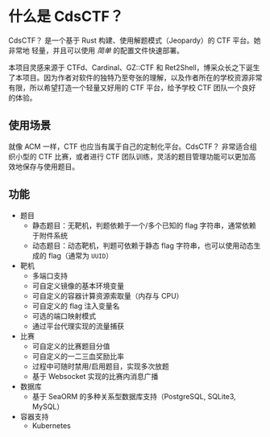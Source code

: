 # 什么是 CdsCTF？

CdsCTF？ 是一个基于 Rust 构建、使用解题模式（Jeopardy）的 CTF 平台。她非常地 轻量，并且可以使用 _简单_ 的配置文件快速部署。

本项目灵感来源于 CTFd、Cardinal、GZ::CTF 和 Ret2Shell，博采众长之下诞生了本项目。因为作者对软件的独特乃至夸张的理解，以及作者所在的学校资源非常有限，所以希望打造一个轻量又好用的 CTF 平台，给予学校 CTF 团队一个良好的体验。

## 使用场景

就像 ACM 一样，CTF 也应当有属于自己的定制化平台。CdsCTF？ 非常适合组织小型的 CTF 比赛，或者进行 CTF 团队训练，灵活的题目管理功能可以更加高效地保存与使用题目。

## 功能

- 题目
    - 静态题目：无靶机，判题依赖于一个/多个已知的 flag 字符串，通常依赖于附件系统
    - 动态题目：动态靶机，判题可依赖于静态 flag 字符串，也可以使用动态生成的 flag（通常为 `UUID`）
- 靶机
    - 多端口支持
    - 可自定义镜像的基本环境变量
    - 可自定义的容器计算资源索取量（内存与 CPU）
    - 可自定义的 flag 注入变量名
    - 可选的端口映射模式
    - 通过平台代理实现的流量捕获
- 比赛
    - 可自定义的比赛题目分值
    - 可自定义的一二三血奖励比率
    - 过程中可随时禁用/启用题目，实现多次放题
    - 基于 Websocket 实现的比赛内消息广播
- 数据库
    - 基于 SeaORM 的多种关系型数据库支持（PostgreSQL, SQLite3, MySQL）
- 容器支持
    - Kubernetes